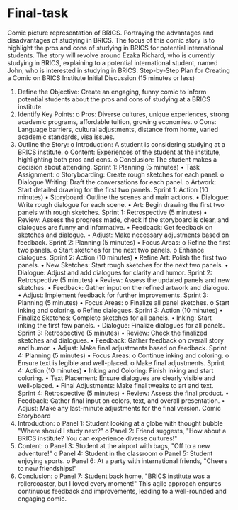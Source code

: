 # Final-task
Comic picture representation of BRICS. Portraying the advantages and disadvantages of studying in BRICS.
The focus of this comic story is to highlight the pros and cons of studying in BRICS for potential international students. The story will revolve around Ezaka Richard, who is currently studying in BRICS, explaining to a potential international student, named John, who is interested in studying in BRICS.
Step-by-Step Plan for Creating a Comic on BRICS Institute
Initial Discussion (15 minutes or less)
1.	Define the Objective: Create an engaging, funny comic to inform potential students about the pros and cons of studying at a BRICS institute.
2.	Identify Key Points:
o	Pros: Diverse cultures, unique experiences, strong academic programs, affordable tuition, growing economies.
o	Cons: Language barriers, cultural adjustments, distance from home, varied academic standards, visa issues.
3.	Outline the Story:
o	Introduction: A student is considering studying at a BRICS institute.
o	Content: Experiences of the student at the institute, highlighting both pros and cons.
o	Conclusion: The student makes a decision about attending.
Sprint 1: Planning (5 minutes)
•	Task Assignment:
o	Storyboarding: Create rough sketches for each panel.
o	Dialogue Writing: Draft the conversations for each panel.
o	Artwork: Start detailed drawing for the first two panels.
Sprint 1: Action (10 minutes)
•	Storyboard: Outline the scenes and main actions.
•	Dialogue: Write rough dialogue for each scene.
•	Art: Begin drawing the first two panels with rough sketches.
Sprint 1: Retrospective (5 minutes)
•	Review: Assess the progress made, check if the storyboard is clear, and dialogues are funny and informative.
•	Feedback: Get feedback on sketches and dialogue.
•	Adjust: Make necessary adjustments based on feedback.
Sprint 2: Planning (5 minutes)
•	Focus Areas:
o	Refine the first two panels.
o	Start sketches for the next two panels.
o	Enhance dialogues.
Sprint 2: Action (10 minutes)
•	Refine Art: Polish the first two panels.
•	New Sketches: Start rough sketches for the next two panels.
•	Dialogue: Adjust and add dialogues for clarity and humor.
Sprint 2: Retrospective (5 minutes)
•	Review: Assess the updated panels and new sketches.
•	Feedback: Gather input on the refined artwork and dialogue.
•	Adjust: Implement feedback for further improvements.
Sprint 3: Planning (5 minutes)
•	Focus Areas:
o	Finalize all panel sketches.
o	Start inking and coloring.
o	Refine dialogues.
Sprint 3: Action (10 minutes)
•	Finalize Sketches: Complete sketches for all panels.
•	Inking: Start inking the first few panels.
•	Dialogue: Finalize dialogues for all panels.
Sprint 3: Retrospective (5 minutes)
•	Review: Check the finalized sketches and dialogues.
•	Feedback: Gather feedback on overall story and humor.
•	Adjust: Make final adjustments based on feedback.
Sprint 4: Planning (5 minutes)
•	Focus Areas:
o	Continue inking and coloring.
o	Ensure text is legible and well-placed.
o	Make final adjustments.
Sprint 4: Action (10 minutes)
•	Inking and Coloring: Finish inking and start coloring.
•	Text Placement: Ensure dialogues are clearly visible and well-placed.
•	Final Adjustments: Make final tweaks to art and text.
Sprint 4: Retrospective (5 minutes)
•	Review: Assess the final product.
•	Feedback: Gather final input on colors, text, and overall presentation.
•	Adjust: Make any last-minute adjustments for the final version.
Comic Storyboard
1.	Introduction:
o	Panel 1: Student looking at a globe with thought bubble "Where should I study next?"
o	Panel 2: Friend suggests, "How about a BRICS institute? You can experience diverse cultures!"
2.	Content:
o	Panel 3: Student at the airport with bags, "Off to a new adventure!"
o	Panel 4: Student in the classroom
o	Panel 5: Student enjoying sports.
o	Panel 6: At a party with international friends, "Cheers to new friendships!"
3.	Conclusion:
o	Panel 7: Student back home, "BRICS institute was a rollercoaster, but I loved every moment!"
This agile approach ensures continuous feedback and improvements, leading to a well-rounded and engaging comic.

